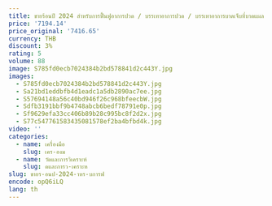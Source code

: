 ```yaml
---
title: ขายร้อนปี 2024 สําหรับการฟื้นฟูอาการปวด / บรรเทาอาการปวด / บรรเทาอาการบาดเจ็บที่บาดแผล
price: '7194.14'
price_original: '7416.65'
currency: THB
discount: 3%
rating: 5
volume: 88
image: S785fd0ecb7024384b2bd578841d2c443Y.jpg
images:
  - S785fd0ecb7024384b2bd578841d2c443Y.jpg
  - Sa21bd1eddbfb4d1eadc1a5db2890ac7ee.jpg
  - S57694148a56c40bd946f26c968bfeecbW.jpg
  - Sdfb3191bbf9b4748abcb6bedf78791e0p.jpg
  - Sf9629efa33cc406b89b28c995bc8f2d2x.jpg
  - S77c547761583435081578ef2ba4bfbd4k.jpg
video: ''
categories:
  - name: เครื่องมือ
    slug: เคร-องม
  - name: วัดและการวิเคราะห์
    slug: ดและการว-เคราะห
slug: ขายร-อนป-2024-าหร-บการฟ
encode: opQ6iLQ
lang: th
---
```

  